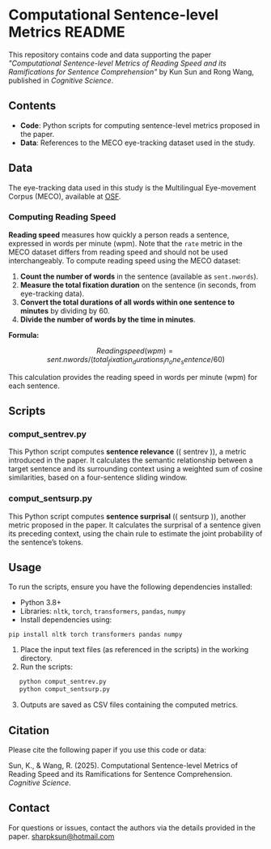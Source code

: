 # Computational Sentence-level Metrics README

This repository contains code and data supporting the paper *"Computational Sentence-level Metrics of Reading Speed and its Ramifications for Sentence Comprehension"* by Kun Sun and Rong Wang, published in *Cognitive Science*.

## Contents

- **Code**: Python scripts for computing sentence-level metrics proposed in the paper.
- **Data**: References to the MECO eye-tracking dataset used in the study.

## Data

The eye-tracking data used in this study is the Multilingual Eye-movement Corpus (MECO), available at [OSF](https://osf.io/3527a/files/osfstorage).

### Computing Reading Speed
**Reading speed** measures how quickly a person reads a sentence, expressed in words per minute (wpm). Note that the `rate` metric in the MECO dataset differs from reading speed and should not be used interchangeably. To compute reading speed using the MECO dataset:

1. **Count the number of words** in the sentence (available as `sent.nwords`).
2. **Measure the total fixation duration** on the sentence (in seconds, from eye-tracking data).
3. **Convert the total durations of all words within one sentence to minutes** by dividing by 60.
4. **Divide the number of words by the time in minutes**.

**Formula:**

```math
Reading speed (wpm) = sent.nwords / (total_fixation_durations_in_one_sentence / 60)
```

This calculation provides the reading speed in words per minute (wpm) for each sentence.

## Scripts

### comput_sentrev.py
This Python script computes **sentence relevance** (\( sentrev \)), a metric introduced in the paper. It calculates the semantic relationship between a target sentence and its surrounding context using a weighted sum of cosine similarities, based on a four-sentence sliding window.

### comput_sentsurp.py
This Python script computes **sentence surprisal** (\( sentsurp \)), another metric proposed in the paper. It calculates the surprisal of a sentence given its preceding context, using the chain rule to estimate the joint probability of the sentence’s tokens.

## Usage

To run the scripts, ensure you have the following dependencies installed:
- Python 3.8+
- Libraries: `nltk`, `torch`, `transformers`, `pandas`, `numpy`
- Install dependencies using:

```
pip install nltk torch transformers pandas numpy
```
  
1. Place the input text files (as referenced in the scripts) in the working directory.
2. Run the scripts:
```bash
   python comput_sentrev.py
   python comput_sentsurp.py
```
3. Outputs are saved as CSV files containing the computed metrics.

## Citation

Please cite the following paper if you use this code or data:

Sun, K., & Wang, R. (2025). Computational Sentence-level Metrics of Reading Speed and its Ramifications for Sentence Comprehension. *Cognitive Science*. 

## Contact

For questions or issues, contact the authors via the details provided in the paper.
sharpksun@hotmail.com
